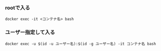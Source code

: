 ### rootで入る
```Ubuntu
docker exec -it <コンテナ名> bash
```

### ユーザー指定して入る
```Ubuntu
docker exec -u $(id -u ユーザー名):$(id -g ユーザー名) -it コンテナ名 bash
```
